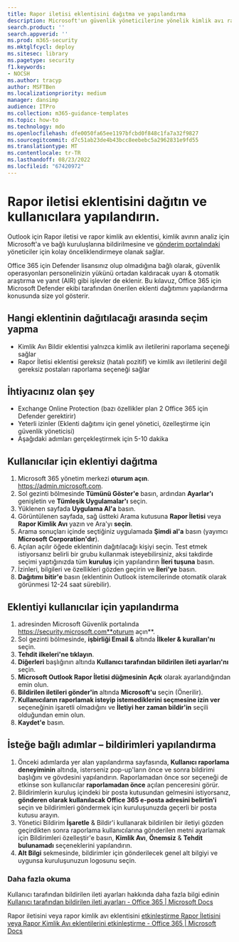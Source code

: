 ```yaml
---
title: Rapor iletisi eklentisini dağıtma ve yapılandırma
description: Microsoft'un güvenlik yöneticilerine yönelik kimlik avı raporlama eklentilerini dağıtma ve yapılandırma adımları.
search.product: ''
search.appverid: ''
ms.prod: m365-security
ms.mktglfcycl: deploy
ms.sitesec: library
ms.pagetype: security
f1.keywords:
- NOCSH
ms.author: tracyp
author: MSFTBen
ms.localizationpriority: medium
manager: dansimp
audience: ITPro
ms.collection: m365-guidance-templates
ms.topic: how-to
ms.technology: mdo
ms.openlocfilehash: dfe0050fa65ee1197bfcbd0f848c1fa7a32f9827
ms.sourcegitcommit: d7c51ab23de4b43bcc8eebebc5a2962831e9fd55
ms.translationtype: MT
ms.contentlocale: tr-TR
ms.lasthandoff: 08/23/2022
ms.locfileid: "67420972"
---
```

# <a name="deploy-and-configure-the-report-message-add-in-to-users"></a>Rapor iletisi eklentisini dağıtın ve kullanıcılara yapılandırın.

Outlook için Rapor iletisi ve rapor kimlik avı eklentisi, kimlik avının analiz için Microsoft'a ve bağlı kuruluşlarına bildirilmesine ve [gönderim portalındaki](https://security.microsoft.com/reportsubmission?viewid=user) yöneticiler için kolay önceliklendirmeye olanak sağlar. 

Office 365 için Defender lisansınız olup olmadığına bağlı olarak, güvenlik operasyonları personelinizin yükünü ortadan kaldıracak uyarı & otomatik araştırma ve yanıt (AIR) gibi işlevler de eklenir. Bu kılavuz, Office 365 için Microsoft Defender ekibi tarafından önerilen eklenti dağıtımını yapılandırma konusunda size yol gösterir.

## <a name="choose-between-which-add-in-to-deploy"></a>Hangi eklentinin dağıtılacağı arasında seçim yapma

- Kimlik Avı Bildir eklentisi yalnızca kimlik avı iletilerini raporlama seçeneği sağlar
- Rapor İletisi eklentisi gereksiz (hatalı pozitif) ve kimlik avı iletilerini değil gereksiz postaları raporlama seçeneği sağlar


## <a name="what-youll-need"></a>İhtiyacınız olan şey

-   Exchange Online Protection (bazı özellikler plan 2 Office 365 için Defender gerektirir)
-   Yeterli izinler (Eklenti dağıtımı için genel yönetici, özelleştirme için güvenlik yöneticisi)
- Aşağıdaki adımları gerçekleştirmek için 5-10 dakika

## <a name="deploy-the-add-in-for-users"></a>Kullanıcılar için eklentiyi dağıtma

1.  Microsoft 365 yönetim merkezi **oturum açın**.  https://admin.microsoft.com.
1.  Sol gezinti bölmesinde **Tümünü Göster'e** basın, ardından **Ayarlar'ı** genişletin ve **Tümleşik Uygulamalar'ı** seçin.
1.  Yüklenen sayfada **Uygulama Al'a** basın.
1.  Görüntülenen sayfada, sağ üstteki Arama kutusuna **Rapor İletisi** veya **Rapor Kimlik Avı** yazın ve Ara'yı **seçin**.
1.  Arama sonuçları içinde seçtiğiniz uygulamada **Şimdi al'a** basın (yayımcı **Microsoft Corporation'dır**).
1.  Açılan açılır öğede eklentinin dağıtılacağı kişiyi seçin. Test etmek istiyorsanız belirli bir grubu kullanmak isteyebilirsiniz, aksi takdirde seçimi yaptığınızda tüm **kuruluş** için yapılandırın **İleri tuşuna** basın.
1.  İzinleri, bilgileri ve özellikleri gözden geçirin ve **İleri'ye** basın.
1.  **Dağıtımı bitir'e** basın (eklentinin Outlook istemcilerinde otomatik olarak görünmesi 12-24 saat sürebilir).

## <a name="configure-the-add-in-for-users"></a>Eklentiyi kullanıcılar için yapılandırma
1.  adresinden Microsoft Güvenlik portalında https://security.microsoft.com**oturum açın**.
2.  Sol gezinti bölmesinde, **işbirliği Email &** altında **İlkeler & kuralları'nı** seçin.
3.  **Tehdit ilkeleri'ne tıklayın**.
4.  **Diğerleri** başlığının altında **Kullanıcı tarafından bildirilen ileti ayarları'nı** seçin.
5.  **Microsoft Outlook Rapor İletisi düğmesinin** **Açık** olarak ayarlandığından emin olun.
6.  **Bildirilen iletileri gönder'in** altında **Microsoft'u** seçin (Önerilir).
7.  **Kullanıcıların raporlamak isteyip istemediklerini seçmesine izin ver** seçeneğinin işaretli olmadığını ve **İletiyi her zaman bildir'in** seçili olduğundan emin olun.
8.  **Kaydet'e** basın.

## <a name="optional-steps--configure-notifications"></a>İsteğe bağlı adımlar – bildirimleri yapılandırma

1.  Önceki adımlarda yer alan yapılandırma sayfasında, **Kullanıcı raporlama deneyiminin** altında, isterseniz pop-up'ların önce ve sonra bildirimi başlığını ve gövdesini yapılandırın. Raporlamadan önce sor seçeneği de etkinse son kullanıcılar **raporlamadan önce** açılan penceresini görür.
2.  Bildirimlerin kuruluş içindeki bir posta kutusundan gelmesini istiyorsanız, **gönderen olarak kullanılacak Office 365 e-posta adresini belirtin'i** seçin ve bildirimleri göndermek için kuruluşunuzda geçerli bir posta kutusu arayın.
3.  Yönetici Bildirim **İşaretle** & Bildir'i kullanarak bildirilen bir iletiyi gözden geçirdikten sonra raporlama kullanıcılarına gönderilen metni ayarlamak için Bildirimleri özelleştir'e basın, **Kimlik Avı**, **Önemsiz** & **Tehdit bulunamadı** seçeneklerini yapılandırın.
4.  **Alt Bilgi** sekmesinde, bildirimler için gönderilecek genel alt bilgiyi ve uygunsa kuruluşunuzun logosunu seçin.


### <a name="further-reading"></a>Daha fazla okuma
Kullanıcı tarafından bildirilen ileti ayarları hakkında daha fazla bilgi edinin [Kullanıcı tarafından bildirilen ileti ayarları - Office 365 | Microsoft Docs](../user-submission.md)

Rapor iletisini veya rapor kimlik avı eklentisini [etkinleştirme Rapor İletisini veya Rapor Kimlik Avı eklentilerini etkinleştirme - Office 365 | Microsoft Docs](../enable-the-report-message-add-in.md)
